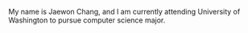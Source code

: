 My name is Jaewon Chang, and I am currently attending University of Washington to pursue computer science major.
